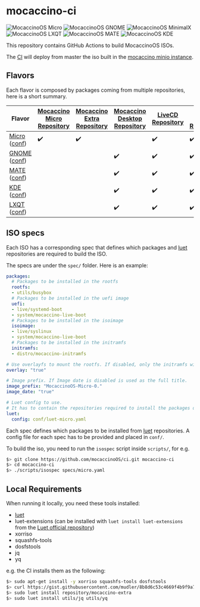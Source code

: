 # mocaccino-ci

![MocaccinoOS Micro](https://github.com/mocaccinoOS/ci/workflows/MocaccinoOS%20Micro/badge.svg)
![MocaccinoOS GNOME](https://github.com/mocaccinoOS/ci/workflows/MocaccinoOS%20GNOME/badge.svg)
![MocaccinoOS MinimalX](https://github.com/mocaccinoOS/ci/workflows/MocaccinoOS%20MinimalX/badge.svg)
![MocaccinoOS LXQT](https://github.com/mocaccinoOS/ci/workflows/MocaccinoOS%20LXQT/badge.svg)
![MocaccinoOS MATE](https://github.com/mocaccinoOS/ci/workflows/MocaccinoOS%20MATE/badge.svg)
![MocaccinoOS KDE](https://github.com/mocaccinoOS/ci/workflows/MocaccinoOS%20KDE/badge.svg)

This repository contains GitHub Actions to build MocaccinoOS ISOs.

The [CI](https://www.linux.com/news/what-cicd-0) will deploy from master the iso built in the [mocaccino minio instance](https://get.mocaccino.org/minio/mocaccino-iso).


## Flavors

Each flavor is composed by packages coming from multiple repositories, here is a short summary.

| Flavor                                                                                                                                                 | [Mocaccino Micro Repository](https://github.com/mocaccinoOS/mocaccino-micro) | [Mocaccino Extra Repository](https://github.com/mocaccinoOS/mocaccino-extra) | [Mocaccino Desktop Repository](https://github.com/mocaccinoOS/desktop/tree/master/packages) | [LiveCD Repository](https://github.com/Luet-lab/livecd-specs) | [Luet Official Repository](https://github.com/Luet-lab/luet-repo) | [Mocaccino Kernel repository](https://github.com/MocaccinoOS/kernel-repo) |
|--------------------------------------------------------------------------------------------------------------------------------------------------------|------------------------------------------------------------------------------|------------------------------------------------------------------------------|---------------------------------------------------------------------------------------------|---------------------------------------------------------------|-------------------------------------------------------------------|---------------------------------------------------------------------------|
| [Micro](https://github.com/mocaccinoOS/ci/blob/master/specs/micro.yaml) ([conf](https://github.com/mocaccinoOS/ci/blob/master/conf/luet-micro.yaml))   | :heavy_check_mark:                                                           | :heavy_check_mark:                                                           |                                                                                             | :heavy_check_mark:                                            | :heavy_check_mark:                                                | :heavy_check_mark:                                                        |
| [GNOME](https://github.com/mocaccinoOS/ci/blob/master/specs/gnome.yaml) ([conf](https://github.com/mocaccinoOS/ci/blob/master/conf/luet-desktop.yaml)) |                                                                              |                                                                              | :heavy_check_mark:                                                                          | :heavy_check_mark:                                            | :heavy_check_mark:                                                | :heavy_check_mark:                                                        |
| [MATE](https://github.com/mocaccinoOS/ci/blob/master/specs/mate.yaml) ([conf](https://github.com/mocaccinoOS/ci/blob/master/conf/luet-desktop.yaml))   |                                                                              |                                                                              | :heavy_check_mark:                                                                          | :heavy_check_mark:                                            | :heavy_check_mark:                                                | :heavy_check_mark:                                                        |
| [KDE](https://github.com/mocaccinoOS/ci/blob/master/specs/kde.yaml) ([conf](https://github.com/mocaccinoOS/ci/blob/master/conf/luet-desktop.yaml))     |                                                                              |                                                                              | :heavy_check_mark:                                                                          | :heavy_check_mark:                                            | :heavy_check_mark:                                                | :heavy_check_mark:                                                        |
| [LXQT](https://github.com/mocaccinoOS/ci/blob/master/specs/lxqt.yaml) ([conf](https://github.com/mocaccinoOS/ci/blob/master/conf/luet-desktop.yaml))   |                                                                              |                                                                              | :heavy_check_mark:                                                                          | :heavy_check_mark:                                            | :heavy_check_mark:                                                | :heavy_check_mark:                                                        |

## ISO specs

Each ISO has a corresponding spec that defines which packages and [luet](https://github.com/mudler/luet) repositories are required to build the ISO.

The specs are under the `spec/` folder. Here is an example:

```yaml
packages:
  # Packages to be installed in the rootfs
  rootfs:
  - utils/busybox 
  # Packages to be installed in the uefi image
  uefi:
  - live/systemd-boot
  - system/mocaccino-live-boot
  # Packages to be installed in the isoimage
  isoimage:
  - live/syslinux
  - system/mocaccino-live-boot
  # Packages to be installed in the initramfs
  initramfs:
  - distro/mocaccino-initramfs

# Use overlayfs to mount the rootfs. If disabled, only the initramfs will be booted.
overlay: "true"

# Image prefix. If Image date is disabled is used as the full title.
image_prefix: "MocaccinoOS-Micro-0."
image_date: "true"

# Luet config to use.
# It has to contain the repositories required to install the packages defined above.
luet:
  config: conf/luet-micro.yaml
```

Each spec defines which packages to be installed from [luet](https://github.com/mudler/luet) repositories. A config file for each spec has to be provided and placed in `conf/`.

To build the iso, you need to run the `isospec` script inside `scripts/`, for e.g.

```bash
$> git clone https://github.com/mocaccinoOS/ci.git mocaccino-ci
$> cd mocaccino-ci
$> ./scripts/isospec specs/micro.yaml
```

## Local Requirements

When running it locally, you need these tools installed:

- [luet](https://github.com/mudler/luet)
- luet-extensions (can be installed with `luet install luet-extensions` from the [Luet official repository](https://github.com/Luet-lab/luet-repo))
- xorriso
- squashfs-tools
- dosfstools
- jq
- yq

e.g. the CI installs them as the following:

```bash
$> sudo apt-get install -y xorriso squashfs-tools dosfstools
$> curl https://gist.githubusercontent.com/mudler/8b8d6c53c4669f4b9f9a72d1a2b92172/raw/e9d38b8e0702e7f1ef9a5db1bfa428add12a2d24/get_luet_root.sh | sudo sh
$> sudo luet install repository/mocaccino-extra
$> sudo luet install utils/jq utils/yq
```
